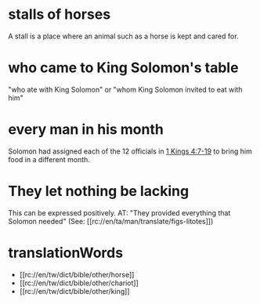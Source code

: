 # stalls of horses

A stall is a place where an animal such as a horse is kept and cared for.

# who came to King Solomon's table

"who ate with King Solomon" or "whom King Solomon invited to eat with him"

# every man in his month

Solomon had assigned each of the 12 officials in [1 Kings 4:7-19](./07.md) to bring him food in a different month.

# They let nothing be lacking

This can be expressed positively. AT: "They provided everything that Solomon needed" (See: [[rc://en/ta/man/translate/figs-litotes]])

# translationWords

* [[rc://en/tw/dict/bible/other/horse]]
* [[rc://en/tw/dict/bible/other/chariot]]
* [[rc://en/tw/dict/bible/other/king]]